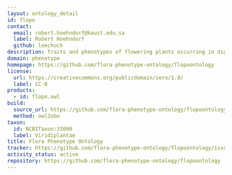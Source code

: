 ```yaml
---
layout: ontology_detail
id: flopo
contact:
  email: robert.hoehndorf@kaust.edu.sa
  label: Robert Hoehndorf
  github: leechuck
description: Traits and phenotypes of flowering plants occurring in digitized Floras
domain: phenotype
homepage: https://github.com/flora-phenotype-ontology/flopoontology
license:
  url: https://creativecommons.org/publicdomain/zero/1.0/
  label: CC-0
products:
  - id: flopo.owl
build:
  source_url: https://github.com/flora-phenotype-ontology/flopoontology/raw/master/ontology/flopo.owl
  method: owl2obo
taxon:
  id: NCBITaxon:33090
  label: Viridiplantae
title: Flora Phenotype Ontology
tracker: https://github.com/flora-phenotype-ontology/flopoontology/issues
activity_status: active
repository: https://github.com/flora-phenotype-ontology/flopoontology
---
```

